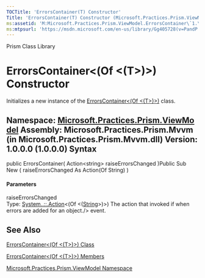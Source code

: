 ```yaml
---
TOCTitle: 'ErrorsContainer(T) Constructor'
Title: 'ErrorsContainer(T) Constructor (Microsoft.Practices.Prism.ViewModel)'
ms:assetid: 'M:Microsoft.Practices.Prism.ViewModel.ErrorsContainer\`1.\#ctor(System.Action{System.String})'
ms:mtpsurl: 'https://msdn.microsoft.com/en-us/library/Gg405728(v=PandP.50)'
---
```


Prism Class Library

ErrorsContainer&lt;(Of &lt;(T&gt;)&gt;) Constructor
===================================================

Initializes a new instance of the [ErrorsContainer&lt;(Of &lt;(T&gt;)&gt;)](https://msdn.microsoft.com/t:microsoft.practices.prism.viewmodel.errorscontainer%601) class.

**Namespace:** [Microsoft.Practices.Prism.ViewModel](https://msdn.microsoft.com/n:microsoft.practices.prism.viewmodel)
**Assembly:** Microsoft.Practices.Prism.Mvvm (in Microsoft.Practices.Prism.Mvvm.dll) Version: 1.0.0.0 (1.0.0.0)
Syntax
------

<span id="syntaxToggle"></span>public ErrorsContainer( Action&lt;string&gt; raiseErrorsChanged )Public Sub New ( raiseErrorsChanged As Action(Of String) )
#### Parameters

raiseErrorsChanged  
Type: [System..::.Action](http://msdn2.microsoft.com/en-us/library/018hxwa8)&lt;(Of &lt;([String](http://msdn2.microsoft.com/en-us/library/s1wwdcbf)&gt;)&gt;)
The action that invoked if when errors are added for an object./&gt; event.

See Also
--------

<span id="seeAlsoToggle"></span>
[ErrorsContainer&lt;(Of &lt;(T&gt;)&gt;) Class](https://msdn.microsoft.com/t:microsoft.practices.prism.viewmodel.errorscontainer%601)

[ErrorsContainer&lt;(Of &lt;(T&gt;)&gt;) Members](https://msdn.microsoft.com/allmembers.t:microsoft.practices.prism.viewmodel.errorscontainer%601)

[Microsoft.Practices.Prism.ViewModel Namespace](https://msdn.microsoft.com/n:microsoft.practices.prism.viewmodel)
